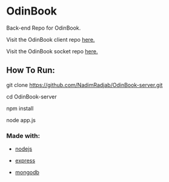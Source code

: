 # OdinBook

Back-end Repo for OdinBook.

Visit the OdinBook client repo [here.]()

Visit the OdinBook socket repo [here.]()

## How To Run:

git clone https://github.com/NadimRadjab/OdinBook-server.git

cd OdinBook-server

npm install

node app.js

### Made with:

- [nodejs](https://nodejs.org/en/)

- [express](https://expressjs.com/)

- [mongodb](https://www.mongodb.com/)
